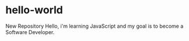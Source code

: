 # hello-world
New Repository
Hello, i'm learning JavaScript and my goal is to become a Software Developer.
